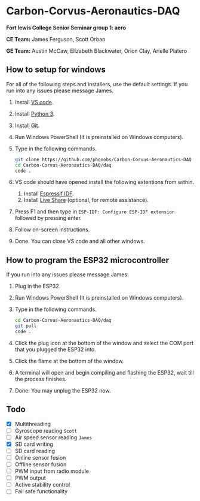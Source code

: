 # Carbon-Corvus-Aeronautics-DAQ

**Fort lewis College Senior Seminar group 1: aero**

**CE Team:**
James Ferguson, Scott Orban

**GE Team:**
Austin McCaw, Elizabeth Blackwater, Orion Clay, Arielle Platero

## How to setup for windows

For all of the following steps and installers, use the default settings. If you run into any issues please message James.

1. Install [VS code](https://code.visualstudio.com/Download).
2. Install [Python 3](https://www.python.org/downloads/).
3. Install [Git](https://git-scm.com/download/win).
4. Run Windows PowerShell (It is preinstalled on Windows computers).
5. Type in the following commands.

    ``` bash
    git clone https://github.com/phooobs/Carbon-Corvus-Aeronautics-DAQ
    cd Carbon-Corvus-Aeronautics-DAQ/daq
    code .
    ```

6. VS code should have opened install the following extentions from within.
    1. Install [Espressif IDF](https://marketplace.visualstudio.com/items?itemName=espressif.esp-idf-extension).
    2. Install [Live Share](https://marketplace.visualstudio.com/items?itemName=MS-vsliveshare.vsliveshare) (optional, for remote assistance).
7. Press F1 and then type in `ESP-IDF: Configure ESP-IDF extension` followed by pressing enter.
8. Follow on-screen instructions.
9. Done. You can close VS code and all other windows.

## How to program the ESP32 microcontroller

If you run into any issues please message James.

1. Plug in the ESP32.
2. Run Windows PowerShell (It is preinstalled on Windows computers).
3. Type in the following commands.

    ``` bash
    cd Carbon-Corvus-Aeronautics-DAQ/daq
    git pull
    code .
    ```

4. Click the plug icon at the bottom of the window and select the COM port that you plugged the ESP32 into.
5. Click the flame at the bottom of the window.
6. A terminal will open and begin compiling and flashing the ESP32, wait till the process finishes.
7. Done. You may unplug the ESP32 now.

## Todo

- [x] Multithreading
- [ ] Gyroscope reading `Scott`
- [ ] Air speed sensor reading `James`
- [x] SD card writing
- [ ] SD card reading
- [ ] Online sensor fusion
- [ ] Offline sensor fusion
- [ ] PWM input from radio module
- [ ] PWM output
- [ ] Active stability control
- [ ] Fail safe functionality
